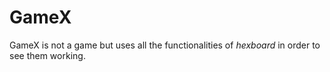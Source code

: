# GameX

GameX is not a game but uses all the functionalities of *hexboard* in order to see them working.